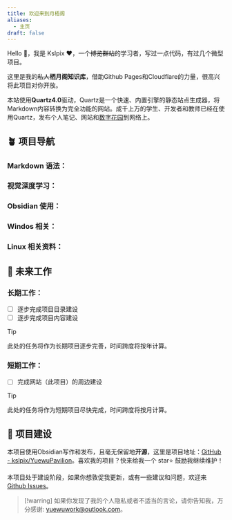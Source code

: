 ```yaml
---
title: 欢迎来到月梧阁
aliases:
  - 主页
draft: false
---
```

Hello 👋，我是 Kslpix ❤️，一个~~博览群站~~的学习者，写过一点代码，有过几个微型项目。

这里是我的~~私人~~**栖月阁知识库**，借助Github Pages和Cloudflare的力量，很高兴将此项目对你开放。

本站使用**Quartz4.0**驱动，Quartz是一个快速、内置引擎的静态站点生成器，将Markdown内容转换为完全功能的网站。成千上万的学生、开发者和教师已经在使用Quartz，发布个人笔记、网站和[数字花园](https://jzhao.xyz/posts/networked-thought)到网络上。

## 🪴 项目导航

### Markdown 语法：

### 视觉深度学习：

### Obsidian 使用：

### Windos 相关：

### Linux 相关资料：


## 🔧 未来工作

### 长期工作：

- [ ] 逐步完成项目目录建设
- [ ] 逐步完成项目内容建设

>[!tip]
>此处的任务将作为长期项目逐步完善，时间跨度将按年计算。
### 短期工作：

- [ ] 完成网站（此项目）的周边建设

>[!tip]
>此处的任务将作为短期项目尽快完成，时间跨度将按月计算。

## 🚧 项目建设

本项目使用Obsidian写作和发布，且毫无保留地**开源**，这里是项目地址：[GitHub - kslpix/YuewuPavilion](https://github.com/kslpix/YuewuPavilion)。喜欢我的项目？快来给我一个 star⭐ 鼓励我继续维护！

本项目处于建设阶段，如果你想敦促我更新，或有一些建议和问题，欢迎来 [Github Issues](https://github.com/kslpix/QiyuePavilion/issues)。

>[!warring]
>如果你发现了我的个人隐私或者不适当的言论，请你告知我，万分感谢: yuewuwork@outlook.com。
